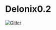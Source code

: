 # Delonix0.2

[![Gitter](https://badges.gitter.im/Join%20Chat.svg)](https://gitter.im/Elvisozoria/Delonix0.2?utm_source=badge&utm_medium=badge&utm_campaign=pr-badge&utm_content=badge)